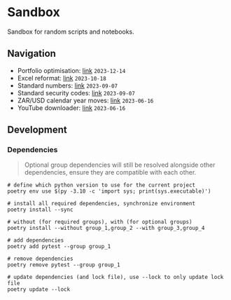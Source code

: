 # Sandbox

Sandbox for random scripts and notebooks.

## Navigation

- Portfolio optimisation: [link](scripts/6_2023_12_14-pyportfolioopt.py) `2023-12-14`
- Excel reformat: [link](scripts/5_2023_10_18-excel-reformat.py) `2023-10-18`
- Standard numbers: [link](scripts/4_2023_09_07-standard_numbers.ipynb) `2023-09-07`
- Standard security codes: [link](scripts/3_2023_09_07-security_codes.ipynb) `2023-09-07`
- ZAR/USD calendar year moves: [link](scripts/2_2023_06_16-zarusd.py) `2023-06-16`
- YouTube downloader: [link](scripts/1_2023_06_16-youtube.py) `2023-06-16`

## Development

### Dependencies

> Optional group dependencies will still be resolved alongside other dependencies, ensure they are compatible with each other.

```shell
# define which python version to use for the current project
poetry env use $(py -3.10 -c 'import sys; print(sys.executable)')

# install all required dependencies, synchronize environment
poetry install --sync

# without (for required groups), with (for optional groups)
poetry install --without group_1,group_2 --with group_3,group_4

# add dependencies
poetry add pytest --group group_1

# remove dependencies
poetry remove pytest --group group_1

# update dependencies (and lock file), use --lock to only update lock file
poetry update --lock
```
